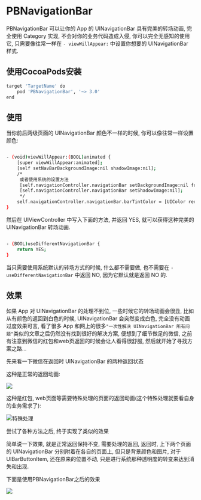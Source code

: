 # PBNavigationBar

PBNavigationBar 可以让你的 App 的 UINavigationBar 具有完美的转场动画, 完全使用 Category 实现, 不会对你的业务代码造成入侵, 你可以完全无感知的使用它, 只需要像往常一样在 `- viewWillAppear:` 中设置你想要的 UINavigationBar 样式.

<!--more-->

## 使用CocoaPods安装

```bash
target 'TargetName' do
	pod 'PBNavigationBar', '~> 3.0'
end
```

## 使用

当你前后两级页面的 UINavigationBar 颜色不一样的时候, 你可以像往常一样设置颜色:

```bash

- (void)viewWillAppear:(BOOL)animated {
    [super viewWillAppear:animated];
    [self setNavBarBackgroundImage:nil shadowImage:nil];
    /*
     或者使用系统的设置方法
     [self.navigationController.navigationBar setBackgroundImage:nil forBarMetrics:UIBarMetricsDefault];
     [self.navigationController.navigationBar setShadowImage:nil];
     */
    self.navigationController.navigationBar.barTintColor = [UIColor redColor];
}

```

然后在 UIViewController 中写入下面的方法, 并返回 YES, 就可以获得这种完美的 UINavigationBar 转场动画.

```bash

- (BOOL)useDifferentNavigationBar {
    return YES;
}

```

当只需要使用系统默认的转场方式的时候, 什么都不需要做, 也不需要在 `- useDifferentNavigationBar` 中返回 NO, 因为它默认就是返回 NO 的.


## 效果



如果 App 对 UINavigationBar 的处理不到位, 一些时候它的转场动画会很丑, 比如从有颜色的返回到白色的时候, UINavigationBar 会突然变成白色, 完全没有动画过度效果可言, 看了很多 App 和网上的很多`"一次性解决 UINavigationBar 所有问题"`类似的文章之后仍然没有找到很好的解决方案, 便想到了细节做足的微信, 之前有注意到微信的红包和web页返回的时候会让人看得很舒服, 然后就开始了寻找方案之路...

先来看一下微信在返回时 UINavigationBar 的两种返回状态

这种是正常的返回动画:

![](http://ww1.sinaimg.cn/large/af15588cgy1g0adug3542g20cg0qokjl.gif)

这种是红包, web页面等需要特殊处理的页面的返回动画(这个特殊处理就要看自身的业务需求了):

![特殊处理](http://ww1.sinaimg.cn/large/af15588cgy1g0adugbpi9g20cg0qoe82.gif)

尝试了各种方法之后, 终于实现了类似的效果

简单说一下效果, 就是正常返回保持不变, 需要处理的返回, 返回时, 上下两个页面的 UINavigationBar 分别附着在各自的页面上, 但只是背景颜色和图片, 对于 UIBarButtonItem, 还在原来的位置不动, 只是进行系统那种透明度的转变来达到消失和出现.


下面是使用PBNavigationBar之后的效果

![](http://ww1.sinaimg.cn/large/af15588cgy1g0ak42u7l7g20cg0qo7wh.gif)
